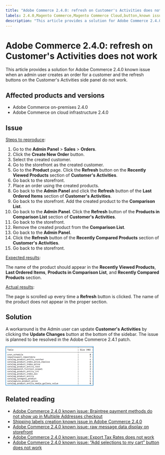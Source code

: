 ```yaml
---
title: "Adobe Commerce 2.4.0: refresh on Customer's Activities does not work"
labels: 2.4.0,Magento Commerce,Magento Commerce Cloud,button,known issues,order,product,refresh,troubleshooting,Adobe Commerce,on-premises,cloud infrastructure
description: "This article provides a solution for Adobe Commerce 2.4.0 known issue when an admin user creates an order for a customer and the refresh buttons on the Customer's Activities side panel do not work."
---
```


# Adobe Commerce 2.4.0: refresh on Customer's Activities does not work

This article provides a solution for Adobe Commerce 2.4.0 known issue when an admin user creates an order for a customer and the refresh buttons on the Customer's Activities side panel do not work.

## Affected products and versions

* Adobe Commerce on-premises 2.4.0
* Adobe Commerce on cloud infrastructure 2.4.0

## Issue

<ins>Steps to reproduce</ins>:

1. Go to the **Admin Panel** > **Sales** > **Orders**.
1. Click the **Create New Order** button.
1. Select the created customer.
1. Go to the storefront as the created customer.
1. Go to the **Product** page. Click the **Refresh** button on the **Recently Viewed Products** section of **Customer's Activities**.
1. Go back to the storefront.
1. Place an order using the created products.
1. Go back to the **Admin Panel** and click the **Refresh** button of the **Last Ordered Items** section of **Customer's Activities**.
1. Go back to the storefront. Add the created product to the **Comparison List**.
1. Go back to the **Admin Panel**. Click the **Refresh** button of the **Products in Comparison List** section of **Customer's Activities**.
1. Go back to the storefront.
1. Remove the created product from the **Comparison List**.
1. Go back to the **Admin Panel**.
1. Click the **Refresh** button of the **Recently Compared Products** section of **Customer's Activities**.
1. Go back to the storefront.

<ins>Expected results</ins>:

 The name of the product should appear in the **Recently Viewed Products**, **Last Ordered Items**, **Products in Comparison List**, and **Recently Compared Products** section.

 <ins>Actual results</ins>:

 The page is scrolled up every time a **Refresh** button is clicked. The name of the product does not appear in the proper section.

## Solution

A workaround is the Admin user can update **Customer's Activities** by clicking the **Update Changes** button at the bottom of the sidebar. The issue is planned to be resolved in the Adobe Commerce 2.4.1 patch.

![mceclip0.png](assets/mceclip0.png)

## Related reading

* [Adobe Commerce 2.4.0 known issue: Braintree payment methods do not show up in Multiple Addresses checkout](https://support.magento.com/hc/en-us/articles/360046354992)
* [Shipping labels creation known issue in Adobe Commerce 2.4.0](https://support.magento.com/hc/en-us/articles/360046750171-Shipping-labels-creation-known-issue-in-Magento-2-4-0)
* [Adobe Commerce 2.4.0 known issue: raw message data display on storefront](https://support.magento.com/hc/en-us/articles/360045804332)
* [Adobe Commerce 2.4.0 known issue: Export Tax Rates does not work](https://support.magento.com/hc/en-us/articles/360045850032)
* [Adobe Commerce 2.4.0 known issue: “Add selections to my cart” button does not work](https://support.magento.com/hc/en-us/articles/360045838312-Magento-2-4-0-known-issue-Add-selections-to-my-cart-button-does-not-work)